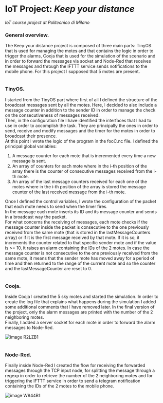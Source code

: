 # IoT Project: *Keep your distance*

*IoT course project at Politecnico di Milano*

### General overview.

The Keep your distance project is composed of three main parts: TinyOS that is used for managing the motes and that contains the logic in order to trigger the
alarms, Cooja that is used for the simulation of the scenario and in order to forward the messages via socket and Node-Red that receives the messages and
through the IFTTT service sends notifications to the mobile phone. For this project I supposed that 5 motes are present.
#
### TinyOS.

I started from the TinyOS part where first of all I defined the structure of the broadcast messages sent by all the motes. Here, I decided to also include a
message counter in addition to the sender ID in order to manage the check on the consecutiveness of messages received.  
Then, in the configuration file I have identified the interfaces that I had to use in order to accomplish the task. They are principally the ones in order to send, receive and modify messages and the timer for the motes in order to broadcast their presence.  
At this point I wrote the logic of the program in the fooC.nc file. I defined the principal global variables:
1. A message counter for each mote that is incremented every time a new message is sent.
2. An array of counters for each mote where in the i-th position of the array there is the counter of consecutive messages received from the i-th mote.
3. An array of the last message counters received for each one of the motes where in the i-th position of the array is stored the message counter of the last received message from the i-th mote.

Once I defined the control variables, I wrote the configuration of the packet that each mote needs to send when the timer fires.  
In the message each mote inserts its ID and its message counter and sends in a broadcast way the packet.  
For what concerns the receiving of messages, each mote checks if the message counter inside the packet is consecutive to the one previously received from the same mote (that is stored in the lastMessageCounters array) or if it is the first message received by that mote. If it is so, it increments the counter related to that specific sender mote and if the value is >= 10, it raises an alarm containing the IDs of the 2 motes. In case the message counter is not consecutive to the one previously received from the same mote, it means that the sender mote has moved away for a period of time and then returned to the range of the current mote and so the counter and the lastMessageCounter are reset to 0.
#
### Cooja.

Inside Cooja I created the 5 sky motes and started the simulation. In order to create the log file that explains what happens during the simulation I added some additional comments that I have removed later. In the final version of the project, only the alarm messages are printed with the number of the 2 neighboring motes.  
Finally, I added a server socket for each mote in order to forward the alarm messages to Node-Red.

![image R2LZB1](https://user-images.githubusercontent.com/48442855/139580376-fc542801-774f-401c-b45c-12552b6f933e.png)
#
### Node-Red.

Finally inside Node-Red I created the flow for receiving the forwarded messages through the TCP input node, for splitting the message through a regexp in order to retrieve the number of the 2 neighboring motes and for triggering the IFTTT service in order to send a telegram notification containing the IDs of the 2 motes to the mobile phone.

![image W844B1](https://user-images.githubusercontent.com/48442855/139580392-15397b9e-c5d1-49af-9900-8cf4b079a290.png)
